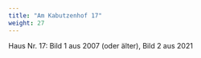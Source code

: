 ```yaml
---
title: "Am Kabutzenhof 17"
weight: 27
---
```


Haus Nr. 17: Bild 1 aus 2007 (oder älter), Bild 2 aus 2021
